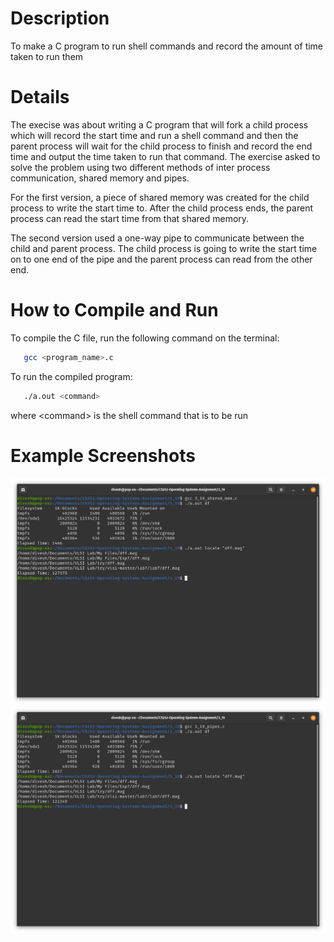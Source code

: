 <!-- Programming Exercise 3.19 -->
# Description
To make a C program to run shell commands and record the amount of time taken to run them

# Details
The execise was about writing a C program that will fork a child process which will record the start time and run a shell command and then the parent process will wait for the child process to finish and record the end time and output the time taken to run that command. The exercise asked to solve the problem using two different methods of inter process communication, shared memory and pipes. 

For the first version, a piece of shared memory was created for the child process to write the start time to. After the child process ends, the parent process can read the start time from that shared memory.

The second version used a one-way pipe to communicate between the child and parent process. The child process is going to write the start time on to one end of the pipe and the parent process can read from the other end.

# How to Compile and Run
To compile the C file, run the following command on the terminal:
```sh
   gcc <program_name>.c
```

To run the compiled program:
```sh
   ./a.out <command>
```
where \<command\> is the shell command that is to be run

# Example Screenshots
![Shared Memory Example](./screenshots/share_mem_eg.png)
![Pipes Example](./screenshots/pipes_eg.png)

